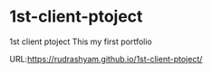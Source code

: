 # 1st-client-ptoject
1st client ptoject
This my first portfolio

URL:https://rudrashyam.github.io/1st-client-ptoject/
